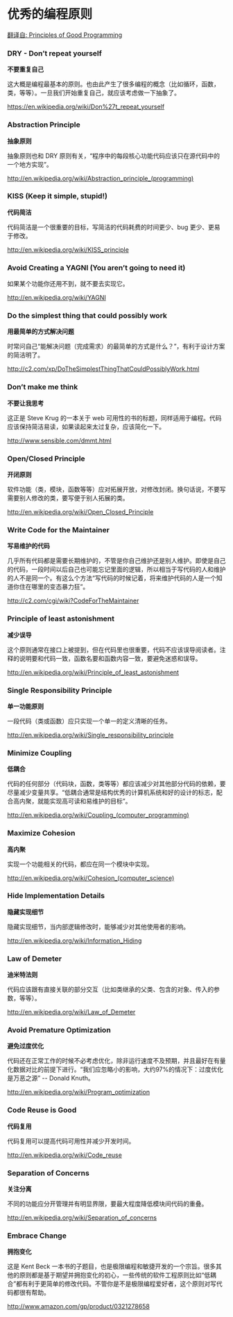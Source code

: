 # 优秀的编程原则

[翻译自: Principles of Good Programming](https://www.artima.com/weblogs/viewpost.jsp?thread=331531)

### DRY - Don’t repeat yourself

**不要重复自己**

这大概是编程最基本的原则。也由此产生了很多编程的概念（比如循环，函数，类，等等）。一旦我们开始重复自己，就应该考虑做一下抽象了。

https://en.wikipedia.org/wiki/Don%27t_repeat_yourself

### Abstraction Principle

**抽象原则**

抽象原则也和 DRY 原则有关，“程序中的每段核心功能代码应该只在源代码中的一个地方实现”。

http://en.wikipedia.org/wiki/Abstraction_principle_(programming)

### KISS (Keep it simple, stupid!)

**代码简洁**

代码简洁是一个很重要的目标，写简洁的代码耗费的时间更少、bug 更少、更易于修改。

http://en.wikipedia.org/wiki/KISS_principle

### Avoid Creating a YAGNI (You aren’t going to need it)

如果某个功能你还用不到，就不要去实现它。

http://en.wikipedia.org/wiki/YAGNI

### Do the simplest thing that could possibly work

**用最简单的方式解决问题**

时常问自己“能解决问题（完成需求）的最简单的方式是什么？”，有利于设计方案的简洁明了。

http://c2.com/xp/DoTheSimplestThingThatCouldPossiblyWork.html

### Don’t make me think

**不要让我思考**

这正是 Steve Krug 的一本关于 web 可用性的书的标题，同样适用于编程。代码应该保持简洁易读，如果读起来太过复杂，应该简化一下。

http://www.sensible.com/dmmt.html

### Open/Closed Principle

**开闭原则**

软件功能（类，模块，函数等等）应对拓展开放，对修改封闭。换句话说，不要写需要别人修改的类，要写便于别人拓展的类。

http://en.wikipedia.org/wiki/Open_Closed_Principle

### Write Code for the Maintainer

**写易维护的代码**

几乎所有代码都是需要长期维护的，不管是你自己维护还是别人维护。即使是自己的代码，一段时间以后自己也可能忘记里面的逻辑，所以相当于写代码的人和维护的人不是同一个。有这么个方法“写代码的时候记着，将来维护代码的人是一个知道你住在哪里的变态暴力狂”。

http://c2.com/cgi/wiki?CodeForTheMaintainer


### Principle of least astonishment

**减少误导**

这个原则通常在接口上被提到，但在代码里也很重要，代码不应该误导阅读者。注释的说明要和代码一致，函数名要和函数内容一致，要避免迷惑和误导。

http://en.wikipedia.org/wiki/Principle_of_least_astonishment

### Single Responsibility Principle

**单一功能原则**

一段代码（类或函数）应只实现一个单一的定义清晰的任务。

http://en.wikipedia.org/wiki/Single_responsibility_principle

### Minimize Coupling

**低耦合**

代码的任何部分（代码块，函数，类等等）都应该减少对其他部分代码的依赖，要尽量减少变量共享。“低耦合通常是结构优秀的计算机系统和好的设计的标志，配合高内聚，就能实现高可读和易维护的目标”。

http://en.wikipedia.org/wiki/Coupling_(computer_programming)

### Maximize Cohesion

**高内聚**

实现一个功能相关的代码，都应在同一个模块中实现。

http://en.wikipedia.org/wiki/Cohesion_(computer_science)

### Hide Implementation Details

**隐藏实现细节**

隐藏实现细节，当内部逻辑修改时，能够减少对其他使用者的影响。

http://en.wikipedia.org/wiki/Information_Hiding

### Law of Demeter

**迪米特法则**

代码应该跟有直接关联的部分交互（比如类继承的父类、包含的对象、传入的参数，等等）。

http://en.wikipedia.org/wiki/Law_of_Demeter

### Avoid Premature Optimization

**避免过度优化**

代码还在正常工作的时候不必考虑优化，除非运行速度不及预期，并且最好在有量化数据对比的前提下进行。“我们应忽略小的影响，大约97%的情况下：过度优化是万恶之源” -- Donald Knuth。

http://en.wikipedia.org/wiki/Program_optimization

### Code Reuse is Good

**代码复用**

代码复用可以提高代码可用性并减少开发时间。

http://en.wikipedia.org/wiki/Code_reuse

### Separation of Concerns

**关注分离**

不同的功能应分开管理并有明显界限，要最大程度降低模块间代码的重叠。

http://en.wikipedia.org/wiki/Separation_of_concerns

### Embrace Change

**拥抱变化**

这是 Kent Beck 一本书的子题目，也是极限编程和敏捷开发的一个宗旨。很多其他的原则都是基于期望并拥抱变化的初心，一些传统的软件工程原则比如“低耦合”都有利于更简单的修改代码。不管你是不是极限编程爱好者，这个原则对写代码都很有帮助。

http://www.amazon.com/gp/product/0321278658